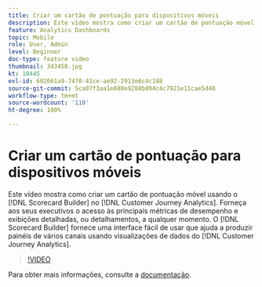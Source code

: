 ```yaml
---
title: Criar um cartão de pontuação para dispositivos móveis
description: Este vídeo mostra como criar um cartão de pontuação móvel usando o Construtor de cartões de pontuação no Customer Journey Analytics. Forneça aos seus executivos o acesso às principais métricas de desempenho e exibições detalhadas, ou detalhamentos, a qualquer momento. O Construtor de cartões de pontuação fornece uma interface fácil de usar que ajuda a produzir painéis de vários canais usando visualizações de dados do Customer Journey Analytics.
feature: Analytics Dashboards
topic: Mobile
role: User, Admin
level: Beginner
doc-type: feature video
thumbnail: 343458.jpg
kt: 10445
exl-id: 602061a9-7470-41ce-ae92-2913e6c4c188
source-git-commit: 5ca07f3aa1e080e9288b094c4c7921e11cae5d40
workflow-type: tm+mt
source-wordcount: '110'
ht-degree: 100%

---
```


# Criar um cartão de pontuação para dispositivos móveis

Este vídeo mostra como criar um cartão de pontuação móvel usando o [!DNL Scorecard Builder] no [!DNL Customer Journey Analytics]. Forneça aos seus executivos o acesso às principais métricas de desempenho e exibições detalhadas, ou detalhamentos, a qualquer momento. O [!DNL Scorecard Builder] fornece uma interface fácil de usar que ajuda a produzir painéis de vários canais usando visualizações de dados do [!DNL Customer Journey Analytics].

>[!VIDEO](https://video.tv.adobe.com/v/3409734/?quality=12&learn=on&captions=por_br)

Para obter mais informações, consulte a [documentação](https://experienceleague.adobe.com/docs/analytics-platform/using/cja-dashboards/create-scorecard.html?lang=pt-BR).